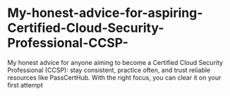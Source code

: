# My-honest-advice-for-aspiring-Certified-Cloud-Security-Professional-CCSP-
My honest advice for anyone aiming to become a Certified Cloud Security Professional (CCSP): stay consistent, practice often, and trust reliable resources like PassCertHub. With the right focus, you can clear it on your first attempt
